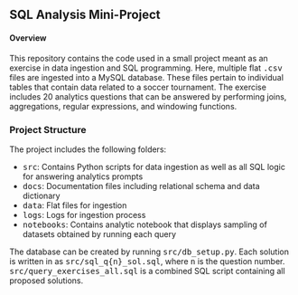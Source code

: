 ## SQL Analysis Mini-Project

#### Overview
This repository contains the code used in a small project meant as an exercise in data ingestion and SQL programming. Here, multiple flat <tt>.csv</tt> files are ingested into a MySQL database. These files pertain to individual tables that contain data related to a soccer tournament. The exercise includes 20 analytics questions that can be answered by performing joins, aggregations, regular expressions, and windowing functions.

### Project Structure
The project includes the following folders:

- <tt>src</tt>: Contains Python scripts for data ingestion as well as all SQL logic for answering analytics prompts
- <tt>docs</tt>: Documentation files including relational schema and data dictionary
- <tt>data</tt>: Flat files for ingestion
- <tt>logs</tt>: Logs for ingestion process
- <tt>notebooks</tt>: Contains analytic notebook that displays sampling of datasets obtained by running each query

The database can be created by running <tt>src/db_setup.py</tt>. Each solution is written in as <tt>src/sql_q{n}_sol.sql</tt>, where <tt>n</tt> is the question number. <tt>src/query_exercises_all.sql</tt> is a combined SQL script containing all proposed solutions.
